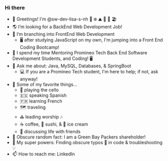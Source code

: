 ### Hi there 

- 👋 Greetings! I'm @sw-dev-lisa-s-nh  🌲 ❄️ ⛰️ 🍂 🌻 🏖️
- 🌎 I’m looking for a BackEnd Web Development Job!  
- 🌳 I’m branching into FrontEnd Web Development 
     - 🖥️ after studying JavaScript on my own, I'm jumping into a Front End Coding Bootcamp!  
- 🏫 I spend my time Mentoring Promineo Tech Back End Software Development Students, and Coding! 🖥️
- 💬 Ask me about:  Java, MySQL, Databases, & SpringBoot  
    - 💻  If you are a Promineo Tech student, I'm here to help; if not, ask anyway!
- 🎹 Some of my favorite things...
    - 🎵 playing the cello
    - :es: speaking Spanish  
    - :fr: learning French
    - 🗺️ traveling
    - ⛪ leading worship 🎶
    - :coffee: coffee, 🍣 sushi, & 🍨 ice cream
    - 💭 discussing life with friends
- 🏈 Obscure random fact:  I am a Green Bay Packers shareholder!
- 🌟 My super powers:  Finding obscure typos 👀 in code & troubleshooting 💡
- 📫 How to reach me:  LinkedIn
